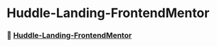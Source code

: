 # Huddle-Landing-FrontendMentor

### 🚀 [Huddle-Landing-FrontendMentor](https://kevencb.github.io/Huddle-Landing-FrontendMentor/)

